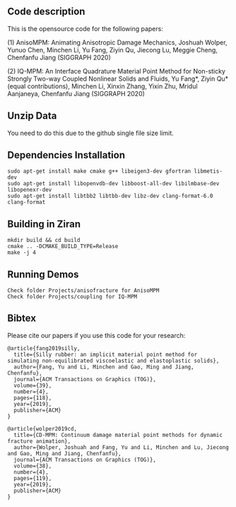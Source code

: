## Code description 

This is the opensource code for the following papers:

(1) AnisoMPM: Animating Anisotropic Damage Mechanics, Joshuah Wolper, Yunuo Chen, Minchen Li, Yu Fang, Ziyin Qu, Jiecong Lu, Meggie Cheng, Chenfanfu Jiang (SIGGRAPH 2020)

(2) IQ-MPM: An Interface Quadrature Material Point Method for Non-sticky Strongly Two-way Coupled Nonlinear Solids and Fluids, Yu Fang*, Ziyin Qu* (equal contributions), Minchen Li, Xinxin Zhang, Yixin Zhu, Mridul Aanjaneya, Chenfanfu Jiang (SIGGRAPH 2020)

## Unzip Data

You need to do this due to the github single file size limit.

## Dependencies Installation

    sudo apt-get install make cmake g++ libeigen3-dev gfortran libmetis-dev
    sudo apt-get install libopenvdb-dev libboost-all-dev libilmbase-dev libopenexr-dev
    sudo apt-get install libtbb2 libtbb-dev libz-dev clang-format-6.0 clang-format
   
## Building in Ziran

    mkdir build && cd build
    cmake .. -DCMAKE_BUILD_TYPE=Release
    make -j 4

## Running Demos

    Check folder Projects/anisofracture for AnisoMPM
    Check folder Projects/coupling for IQ-MPM

## Bibtex

Please cite our papers if you use this code for your research: 
```
@article{fang2019silly,
  title={Silly rubber: an implicit material point method for simulating non-equilibrated viscoelastic and elastoplastic solids},
  author={Fang, Yu and Li, Minchen and Gao, Ming and Jiang, Chenfanfu},
  journal={ACM Transactions on Graphics (TOG)},
  volume={39},
  number={4},
  pages={118},
  year={2019},
  publisher={ACM}
}
```
```
@article{wolper2019cd,
  title={CD-MPM: Continuum damage material point methods for dynamic fracture animation},
  author={Wolper, Joshuah and Fang, Yu and Li, Minchen and Lu, Jiecong and Gao, Ming and Jiang, Chenfanfu},
  journal={ACM Transactions on Graphics (TOG)},
  volume={38},
  number={4},
  pages={119},
  year={2019},
  publisher={ACM}
}
```
